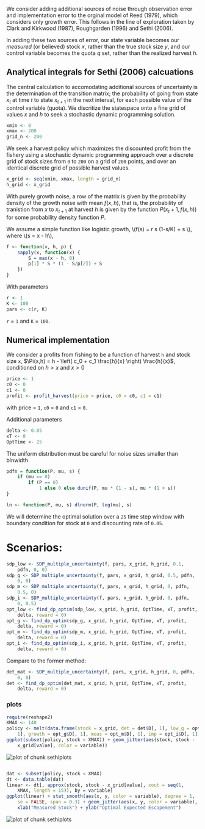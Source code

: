 







We consider adding additional sources of noise through observation error and implementation error to the orginal model of Reed (1979), which considers only growth error.  This follows in the line of exploration taken by Clark and Kirkwood (1987), Roughgarden (1996) and Sethi (2006). 

In adding these two sources of error, our state variable becomes our *measured* (or believed) stock $x$, rather than the true stock size $y$, and our control variable becomes the quota $q$ set, rather than the realized harvest $h$.  

## Analytical integrals for Sethi (2006) calcuations

The central calculation to accomodating additional sources of uncertainty is the determination of the transition matrix; the probability of going from state $x_t$ at time $t$ to state $x_{t+1}$ in the next interval, for each possible value of the control variable (quota).  We discritize the statespace onto a fine grid of values $x$ and $h$ to seek a stochastic dynamic programming solution.  




```r
xmin <- 0
xmax <- 200
grid_n <- 200
```




We seek a harvest policy which maximizes the discounted profit from the fishery using a stochastic dynamic programming approach over a discrete grid of stock sizes from `0` to `200` on a grid of `200` points, and over an identical discrete grid of possible harvest values.  




```r
x_grid <- seq(xmin, xmax, length = grid_n)
h_grid <- x_grid
```





With purely growth noise, a row of the matrix is given by the probability density of the growth noise with mean $f(x,h)$, that is, the probability of tranistion from $x$ to $x_{t+1}$ at harvest $h$ is given by the function $P(x_t+1, f(x,h))$ for some probability density function $P$. 



We assume a simple function like logistic growth, \\(f(s) = r s (1-s/K) + s \\), where \\(s = x - h\\),



```r
f <- function(x, h, p) {
    sapply(x, function(x) {
        S = max(x - h, 0)
        p[1] * S * (1 - S/p[2]) + S
    })
}
```




With parameters 



```r
r <- 1
K <- 100
pars <- c(r, K)
```




`r` = `1` and `K` = `100`.


## Numerical implementation


We consider a profits from fishing to be a function of harvest `h` and stock size `x`,  $\Pi(x,h) = h - \left( c_0  + c_1 \frac{h}{x} \right) \frac{h}{x}$, conditioned on $h > x$ and $x > 0$



```r
price <- 1
c0 <- 0
c1 <- 0
profit <- profit_harvest(price = price, c0 = c0, c1 = c1)
```




with price = `1`, `c0` = `0` and `c1` = `0`. 


Additional parameters



```r
delta <- 0.05
xT <- 0
OptTime <- 25
```





The uniform distribution must be careful for noise sizes smaller than binwidth



```r
pdfn = function(P, mu, s) {
    if (mu == 0) 
        if (P == 0) 
            1 else 0 else dunif(P, mu * (1 - s), mu * (1 + s))
}

ln <- function(P, mu, s) dlnorm(P, log(mu), s)
```




We will determine the optimal solution over a `25` time step window with boundary condition for stock at `0` and discounting rate of `0.05`.  

# Scenarios: 




```r
sdp_low <- SDP_multiple_uncertainty(f, pars, x_grid, h_grid, 0.1, 
    pdfn, 0, 0)
sdp_g <- SDP_multiple_uncertainty(f, pars, x_grid, h_grid, 0.5, pdfn, 
    0, 0)
sdp_m <- SDP_multiple_uncertainty(f, pars, x_grid, h_grid, 0, pdfn, 
    0.5, 0)
sdp_i <- SDP_multiple_uncertainty(f, pars, x_grid, h_grid, 0, pdfn, 
    0, 0.5)
opt_low <- find_dp_optim(sdp_low, x_grid, h_grid, OptTime, xT, profit, 
    delta, reward = 0)
opt_g <- find_dp_optim(sdp_g, x_grid, h_grid, OptTime, xT, profit, 
    delta, reward = 0)
opt_m <- find_dp_optim(sdp_m, x_grid, h_grid, OptTime, xT, profit, 
    delta, reward = 0)
opt_i <- find_dp_optim(sdp_i, x_grid, h_grid, OptTime, xT, profit, 
    delta, reward = 0)
```




Compare to the former method:



```r
det_mat <- SDP_multiple_uncertainty(f, pars, x_grid, h_grid, 0, pdfn, 
    0, 0)
det <- find_dp_optim(det_mat, x_grid, h_grid, OptTime, xT, profit, 
    delta, reward = 0)
```






### plots





```r
require(reshape2)
XMAX <- 140
policy <- melt(data.frame(stock = x_grid, det = det$D[, 1], low_g = opt_low$D[, 
    1], growth = opt_g$D[, 1], meas = opt_m$D[, 1], imp = opt_i$D[, 1]), id = "stock")
ggplot(subset(policy, stock < XMAX)) + geom_jitter(aes(stock, stock - 
    x_grid[value], color = variable))
```

![plot of chunk sethiplots](http://farm9.staticflickr.com/8033/8055172255_ed081f9a13_o.png) 

```r

dat <- subset(policy, stock < XMAX)
dt <- data.table(dat)
linear <- dt[, approx(stock, stock - x_grid[value], xout = seq(1, 
    XMAX, length = 15)), by = variable]
ggplot(linear) + stat_smooth(aes(x, y, color = variable), degree = 1, 
    se = FALSE, span = 0.3) + geom_jitter(aes(x, y, color = variable), shape = "+") + 
    xlab("Measured Stock") + ylab("Optimal Expected Escapement")
```

![plot of chunk sethiplots](http://farm9.staticflickr.com/8322/8055172764_5394d62b59_o.png) 


